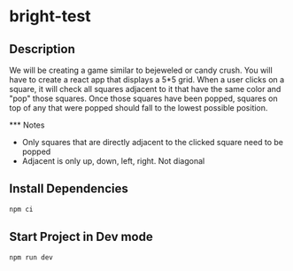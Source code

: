 # bright-test

## Description
We will be creating a game similar to bejeweled or candy crush. You will have to create a react app that displays a 5*5 grid. When a user clicks on a square, it will check all squares adjacent to it that have the same color and "pop" those squares. Once those squares have been popped, squares on top of any that were popped should fall to the lowest possible position.

*** Notes
* Only squares that are directly adjacent to the clicked square need to be popped
* Adjacent is only up, down, left, right. Not diagonal

## Install Dependencies

```sh
npm ci
```

## Start Project in Dev mode

```sh
npm run dev
```
